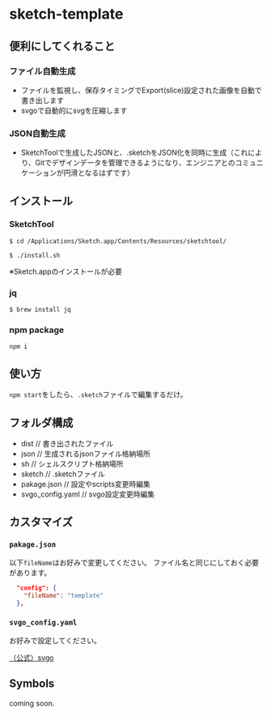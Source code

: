 # sketch-template

## 便利にしてくれること
### ファイル自動生成
- ファイルを監視し、保存タイミングでExport(slice)設定された画像を自動で書き出します
- svgoで自動的にsvgを圧縮します

### JSON自動生成
- SketchToolで生成したJSONと、.sketchをJSON化を同時に生成（これにより、Gitでデザインデータを管理できるようになり、エンジニアとのコミュニケーションが円滑となるはずです）

## インストール
### SketchTool
```
$ cd /Applications/Sketch.app/Contents/Resources/sketchtool/

$ ./install.sh
```

※Sketch.appのインストールが必要

### jq
```
$ brew install jq
```

### npm package
```
npm i
```

## 使い方
`npm start`をしたら、`.sketch`ファイルで編集するだけ。

## フォルダ構成
- dist // 書き出されたファイル
- json // 生成されるjsonファイル格納場所
- sh // シェルスクリプト格納場所
- sketch // .sketchファイル
- pakage.json // 設定やscripts変更時編集
- svgo_config.yaml // svgo設定変更時編集

## カスタマイズ
### `pakage.json`
以下`fileName`はお好みで変更してください。
ファイル名と同じにしておく必要があります。

```json
  "config": {
    "fileName": "template"
  },
```

### `svgo_config.yaml`
お好みで設定してください。

[（公式）svgo](https://github.com/svg/svgo)

## Symbols
coming soon.
